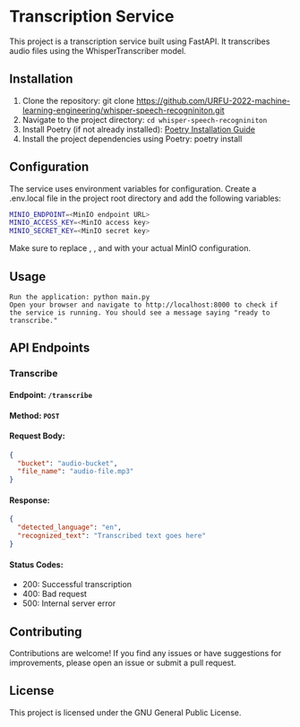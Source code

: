 # Transcription Service

This project is a transcription service built using FastAPI. It transcribes audio files using the WhisperTranscriber model.
## Installation

1. Clone the repository: git clone https://github.com/URFU-2022-machine-learning-engineering/whisper-speech-recogniniton.git
2. Navigate to the project directory: `cd whisper-speech-recogniniton`
3. Install Poetry (if not already installed): [Poetry Installation Guide](https://python-poetry.org/docs/)
4. Install the project dependencies using Poetry: poetry install

## Configuration

The service uses environment variables for configuration. Create a .env.local file in the project root directory and add the following variables:

```bash
MINIO_ENDPOINT=<MinIO endpoint URL>
MINIO_ACCESS_KEY=<MinIO access key>
MINIO_SECRET_KEY=<MinIO secret key>
```

Make sure to replace <MinIO endpoint URL>, <MinIO access key>, and <MinIO secret key> with your actual MinIO configuration.
## Usage

    Run the application: python main.py
    Open your browser and navigate to http://localhost:8000 to check if the service is running. You should see a message saying "ready to transcribe."

## API Endpoints
### Transcribe

#### Endpoint: `/transcribe`

#### Method: `POST`

#### Request Body:
```json
{
  "bucket": "audio-bucket",
  "file_name": "audio-file.mp3"
}
```
#### Response:
```json
{
  "detected_language": "en",
  "recognized_text": "Transcribed text goes here"
}
```

#### Status Codes:
- 200: Successful transcription
- 400: Bad request
- 500: Internal server error

## Contributing

Contributions are welcome! If you find any issues or have suggestions for improvements, please open an issue or submit a pull request.

## License

This project is licensed under the GNU General Public License.
